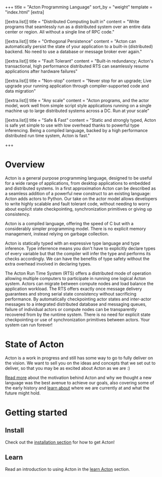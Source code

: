 +++
title = "Acton Programming Language"
sort_by = "weight"
template = "index.html"
[extra]

[[extra.list]]
title = "Distributed Computing built in"
content = "Write programs that seamlessly run as a distributed system over an entire data center or region. All without a single line of RPC code."

[[extra.list]]
title = "Orthogonal Persistence"
content = "Acton can automatically persist the state of your application to a built-in (distributed) backend. No need to use a database or message broker ever again."

[[extra.list]]
title = "Fault Tolerant"
content = "Built-in redundancy; Acton's transactional, high performance distributed RTS can seamlessly resume applications after hardware failures"

[[extra.list]]
title = "Non-stop"
content = "Never stop for an upgrade; Live upgrade your running application through compiler-supported code and data migration"

[[extra.list]]
title = "Any scale"
content = "Acton programs, and the actor model, work well from simple script style applications running on a single machine up to large distributed systems across a DC. Run at your scale"

[[extra.list]]
title = "Safe & Fast"
content = "Static and strongly typed, Acton is safe yet simple to use with low overhead thanks to powerful type inferencing. Being a compiled language, backed by a high performance distributed run time system, Acton is fast."

+++

# Overview
Acton is a general purpose programming language, designed to be useful for a wide range of applications, from desktop applications to embedded and distributed systems. In a first approximation Acton can be described as a seamless addition of a powerful new construct to an existing language: Acton adds actors to Python. Our take on the actor model allows developers to write highly scalable and fault tolerant code, without needing to worry about explicit state checkpointing, synchronization primitives or giving up consistency. 

Acton is a compiled language, offering the speed of C but with a considerably simpler programming model. There is no explicit memory management, instead relying on garbage collection.

Acton is statically typed with an expressive type language and type inference. Type inferrence means you don't have to explicitly declare types of every variable but that the compiler will infer the type and performs its checks accordingly. We can have the benefits of type safety without the extra overhead involved in declaring types.

The Acton Run Time System (RTS) offers a distributed mode of operation allowing multiple computers to participate in running one logical Acton system. Actors can migrate between compute nodes and load balance the application workload. The RTS offers exactly once message delivery guarantees and strong serial state consistency without sacrificing performance. By automatically checkpointing actor states and inter-actor messages to a integrated distributed database and messaging queues, failure of individual actors or compute nodes can be transparently recovered from by the runtime system. There is no need for explicit state checkpointing or use of synchronization primitives between actors. Your system can run forever!


# State of Acton

Acton is a work in progress and still has some way to go to fully deliver on the vision. We want to sell you on the ideas and concepts that we set out to deliver, so that you may be as excited about Acton as we are :)

[Read more](about) about the motivation behind Acton and why we thought a new language was the best avenue to achieve our goals, also covering some of the early history and [learn about](about/future) where we are currently at and what the future might hold.


# Getting started

## Install
Check out the [installation section](install) for how to get Acton!

## Learn

Read an introduction to using Acton in the [learn Acton](learn) section.


